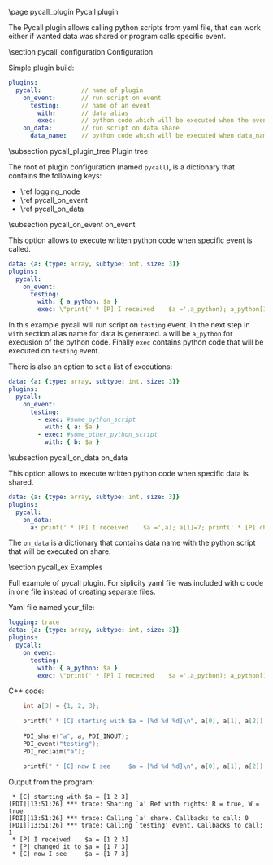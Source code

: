 \page pycall_plugin Pycall plugin

The Pycall plugin allows calling python scripts from yaml file, that can work either if wanted data was shared or program calls specific event.

\section pycall_configuration Configuration

Simple plugin build:
```yaml
plugins:
  pycall:           // name of plugin
    on_event:       // run script on event 
      testing:      // name of an event
        with:       // data alias
        exec:       // python code which will be executed when the event is called
    on_data:        // run script on data share
      data_name:    // python code which will be executed when data_name is shared
```

\subsection pycall_plugin_tree Plugin tree

The root of plugin configuration (named `pycall`), is a dictionary that contains the following keys:
- \ref logging_node
- \ref pycall_on_event
- \ref pycall_on_data

\subsection pycall_on_event on_event

This option allows to execute written python code when specific event is called.

```yaml
data: {a: {type: array, subtype: int, size: 3}}
plugins:
  pycall:
    on_event:
      testing:
        with: { a_python: $a }
        exec: \"print(' * [P] I received    $a =',a_python); a_python[1]=7; print(' * [P] changed it to $a =',a_python);\"
```
In this example pycall will run script on `testing` event. In the next step in `with` section alias name for data is generated. `a` will be `a_python` for execusion of the python code. Finally `exec` contains python code that will be executed on `testing` event.

There is also an option to set a list of executions:
```yaml
data: {a: {type: array, subtype: int, size: 3}}
plugins:
  pycall:
    on_event:
      testing:
        - exec: #some_python_script
          with: { a: $a }
        - exec: #some_other_python_script
          with: { b: $a }
```

\subsection pycall_on_data on_data

This option allows to execute written python code when specific data is shared. 

```yaml
data: {a: {type: array, subtype: int, size: 3}}
plugins:
  pycall:
    on_data:
      a: print(' * [P] I received    $a =',a); a[1]=7; print(' * [P] changed it to $a =',a);\"
```

The `on_data` is a dictionary that contains data name with the python script that will be executed on share.

\section pycall_ex Examples

Full example of pycall plugin. For siplicity yaml file was included with c code in one file instead of creating separate files.

Yaml file named your_file:
```yaml
logging: trace
data: {a: {type: array, subtype: int, size: 3}}
plugins:
  pycall:
    on_event:
      testing:
        with: { a_python: $a }
        exec: \"print(' * [P] I received    $a =',a_python); a_python[1]=7; print(' * [P] changed it to $a =',a_python);\"
```

C++ code:
```cpp
	int a[3] = {1, 2, 3};
	
	printf(" * [C] starting with $a = [%d %d %d]\n", a[0], a[1], a[2]);
	
	PDI_share("a", a, PDI_INOUT);
	PDI_event("testing");
	PDI_reclaim("a");
	
	printf(" * [C] now I see     $a = [%d %d %d]\n", a[0], a[1], a[2]);
```
Output from the program:
```
 * [C] starting with $a = [1 2 3]
[PDI][13:51:26] *** trace: Sharing `a' Ref with rights: R = true, W = true
[PDI][13:51:26] *** trace: Calling `a' share. Callbacks to call: 0
[PDI][13:51:26] *** trace: Calling `testing' event. Callbacks to call: 1
 * [P] I received    $a = [1 2 3]
 * [P] changed it to $a = [1 7 3]
 * [C] now I see     $a = [1 7 3]
```
